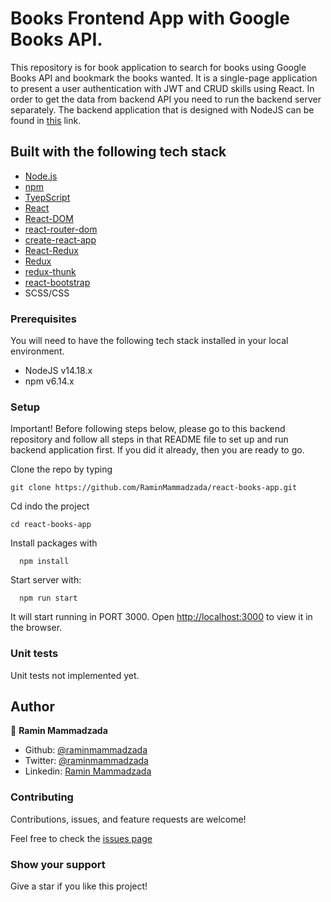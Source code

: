 # Books Frontend App with Google Books API.


This repository is for book application to search for books using Google Books API and bookmark the books wanted. It is a single-page application to present a user authentication with JWT and CRUD skills using React. In order to get the data from backend API you need to run the backend server separately. The backend application that is designed with NodeJS can be found in [this](https://github.com/RaminMammadzada/nodejs-books-app) link.


## Built with the following tech stack

- [Node.js](www.nodejs.org)
- [npm](https://www.npmjs.com/)
- [TyepScript](https://www.typescriptlang.org/)
- [React](https://reactjs.org/)
- [React-DOM](https://reactjs.org/docs/react-dom.html)
- [react-router-dom](https://www.npmjs.com/package/react-router-dom)
- [create-react-app](https://github.com/facebook/create-react-app)
- [React-Redux](https://github.com/reduxjs/react-redux)
- [Redux](https://github.com/reduxjs/redux)
- [redux-thunk](https://github.com/reduxjs/redux-thunk)
- [react-bootstrap](https://react-bootstrap.netlify.app/)
- SCSS/CSS

### Prerequisites
You will need to have the following tech stack installed in your local environment.

- NodeJS v14.18.x
- npm v6.14.x

### Setup

Important!
Before following steps below, please go to this backend repository and follow all steps in that README file to set up and run backend application first. If you did it already, then you are ready to go.

Clone the repo by typing

```
git clone https://github.com/RaminMammadzada/react-books-app.git
```

Cd indo the project

```
cd react-books-app
```

Install packages with

```
  npm install
```

Start server with:

```
  npm run start
```

It will start running in PORT 3000.
Open [http://localhost:3000](http://localhost:3000) to view it in the browser.

### Unit tests

Unit tests not implemented yet.

## Author

👤 **Ramin Mammadzada**

- Github: [@raminmammadzada](https://github.com/raminmammadzada)
- Twitter: [@raminmammadzada](https://twitter.com/raminmammadzada)
- Linkedin: [Ramin Mammadzada](https://www.linkedin.com/in/raminmammadzada/)

### Contributing

Contributions, issues, and feature requests are welcome!

Feel free to check the [issues page](https://github.com/RaminMammadzada/react-books-app/issues)

### Show your support

Give a star if you like this project!







